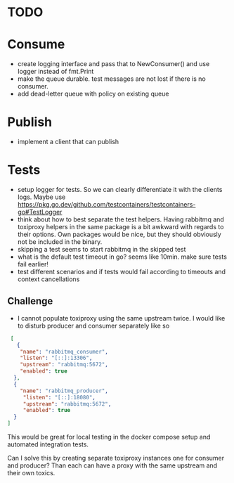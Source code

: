# TODO

# Consume

* create logging interface and pass that to NewConsumer() and use logger instead of fmt.Print
* make the queue durable. test messages are not lost if there is no consumer.
* add dead-letter queue with policy on existing queue

# Publish

* implement a client that can publish

# Tests

* setup logger for tests. So we can clearly differentiate it with the clients logs.
  Maybe use https://pkg.go.dev/github.com/testcontainers/testcontainers-go#TestLogger
* think about how to best separate the test helpers. Having rabbitmq and toxiproxy
  helpers in the same package is a bit awkward with regards to their options.
  Own packages would be nice, but they should obviously not be included in the
  binary.
* skipping a test seems to start rabbitmq in the skipped test
* what is the default test timeout in go? seems like 10min. make sure tests fail earlier!
* test different scenarios and if tests would fail according to timeouts and
context cancellations

## Challenge

* I cannot populate toxiproxy using the same upstream twice. I would like to
  disturb producer and consumer separately like so

```json
 [
   {
    "name": "rabbitmq_consumer",
    "listen": "[::]:13306",
    "upstream": "rabbitmq:5672",
    "enabled": true
  },
  {
    "name": "rabbitmq_producer",
     "listen": "[::]:18080",
     "upstream": "rabbitmq:5672",
     "enabled": true
  }
]
```

This would be great for local testing in the docker compose setup and automated
integration tests.

Can I solve this by creating separate toxiproxy instances one for consumer and producer? Than each
can have a proxy with the same upstream and their own toxics.

